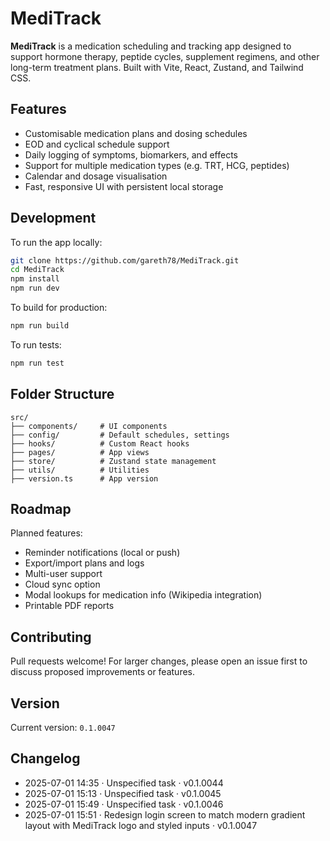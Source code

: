 # MediTrack

**MediTrack** is a medication scheduling and tracking app designed to support hormone therapy, peptide cycles, supplement regimens, and other long-term treatment plans. Built with Vite, React, Zustand, and Tailwind CSS.

## Features

- Customisable medication plans and dosing schedules
- EOD and cyclical schedule support
- Daily logging of symptoms, biomarkers, and effects
- Support for multiple medication types (e.g. TRT, HCG, peptides)
- Calendar and dosage visualisation
- Fast, responsive UI with persistent local storage

## Development

To run the app locally:

```bash
git clone https://github.com/gareth78/MediTrack.git
cd MediTrack
npm install
npm run dev
```

To build for production:

```bash
npm run build
```

To run tests:

```bash
npm run test
```

## Folder Structure

```
src/
├── components/     # UI components
├── config/         # Default schedules, settings
├── hooks/          # Custom React hooks
├── pages/          # App views
├── store/          # Zustand state management
├── utils/          # Utilities
├── version.ts      # App version
```

## Roadmap

Planned features:

- Reminder notifications (local or push)
- Export/import plans and logs
- Multi-user support
- Cloud sync option
- Modal lookups for medication info (Wikipedia integration)
- Printable PDF reports

## Contributing

Pull requests welcome! For larger changes, please open an issue first to discuss proposed improvements or features.

## Version

Current version: `0.1.0047`

<!-- Minor updates (0.1.0000+) will be tracked in CHANGELOG.md -->

## Changelog

- 2025-07-01 14:35 · Unspecified task · v0.1.0044
- 2025-07-01 15:13 · Unspecified task · v0.1.0045
- 2025-07-01 15:49 · Unspecified task · v0.1.0046
- 2025-07-01 15:51 · Redesign login screen to match modern gradient layout with MediTrack logo and styled inputs · v0.1.0047
